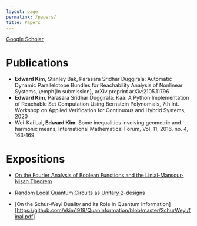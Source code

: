 ```yaml
---
layout: page
permalink: /papers/
title: Papers
---
```


[Google Scholar](https://scholar.google.com/citations?user=Wn6iETgAAAAJ&hl=en&authuser=2)

# Publications

* **Edward Kim**, Stanley Bak, Parasara Sridhar Duggirala: Automatic Dynamic Parallelotope Bundles for Reachability Analysis of Nonlinear Systems, \emph{In submission}, arXiv preprint arXiv:2105.11796
* **Edward Kim**, Parasara Sridhar Duggirala: Kaa: A Python Implementation of Reachable Set Computation Using Bernstein Polynomials, 7th Int. Workshop on Applied Verification for Continuous and Hybrid Systems, 2020
* Wei-Kai Lai, **Edward Kim**:  Some inequalities involving geometric and harmonic means, International Mathematical Forum, Vol. 11, 2016, no. 4, 163-169

# Expositions

* [On the Fourier Analysis of Boolean Functions and the Linial-Mansour-Nisan Theorem](https://github.com/ekim1919/Research/blob/master/Complexity/LMNTheorem/paper.pdf)

* [Random Local Quantum Circuits as Unitary 2-designs](https://github.com/ekim1919/Research/blob/master/QIT/2Designs/final.pdf)

* [On the Schur-Weyl Duality and its Role in Quantum Information][https://github.com/ekim1919/QuanInformation/blob/master/SchurWeyl/final.pdf]
